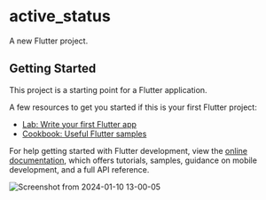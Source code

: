 # active_status

A new Flutter project.

## Getting Started

This project is a starting point for a Flutter application.

A few resources to get you started if this is your first Flutter project:

- [Lab: Write your first Flutter app](https://docs.flutter.dev/get-started/codelab)
- [Cookbook: Useful Flutter samples](https://docs.flutter.dev/cookbook)

For help getting started with Flutter development, view the
[online documentation](https://docs.flutter.dev/), which offers tutorials,
samples, guidance on mobile development, and a full API reference.

![Screenshot from 2024-01-10 13-00-05](https://github.com/Diwakar46/activeStatusButton-Flutter-/assets/145262685/2dade58b-043c-46fe-bc07-e395e5349d90)



